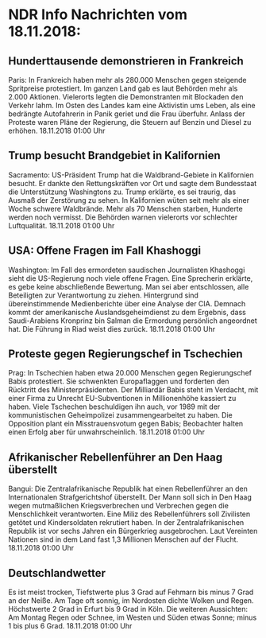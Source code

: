 # NDR Info Nachrichten vom 18.11.2018:


## Hunderttausende demonstrieren in Frankreich
Paris: In Frankreich haben mehr als 280.000 Menschen gegen steigende Spritpreise protestiert. Im ganzen Land gab es laut Behörden mehr als 2.000 Aktionen. Vielerorts legten die Demonstranten mit Blockaden den Verkehr lahm. Im Osten des Landes kam eine Aktivistin ums Leben, als eine bedrängte Autofahrerin in Panik geriet und die Frau überfuhr. Anlass der Proteste waren Pläne der Regierung, die Steuern auf Benzin und Diesel zu erhöhen. 18.11.2018 01:00 Uhr 

## Trump besucht Brandgebiet in Kalifornien
Sacramento:	US-Präsident Trump hat die Waldbrand-Gebiete in Kalifornien besucht. Er dankte den Rettungskräften vor Ort und sagte dem Bundesstaat die Unterstützung Washingtons zu. Trump erklärte, es sei traurig, das Ausmaß der Zerstörung zu sehen. In Kalifornien wüten seit mehr als einer Woche schwere Waldbrände. Mehr als 70 Menschen starben, Hunderte werden noch vermisst. Die Behörden warnen vielerorts vor schlechter Luftqualität. 18.11.2018 01:00 Uhr 

## USA: Offene Fragen im Fall Khashoggi
Washington:	Im Fall des ermordeten saudischen Journalisten Khashoggi sieht die US-Regierung noch viele offene Fragen. Eine Sprecherin erklärte, es gebe keine abschließende Bewertung. Man sei aber entschlossen, alle Beteiligten zur Verantwortung zu ziehen. Hintergrund sind übereinstimmende Medienberichte über eine Analyse der CIA. Demnach kommt der amerikanische Auslandsgeheimdienst zu dem Ergebnis, dass Saudi-Arabiens Kronprinz bin Salman die Ermordung persönlich angeordnet hat. Die Führung in Riad weist dies zurück. 18.11.2018 01:00 Uhr 

## Proteste gegen Regierungschef in Tschechien
Prag:	In Tschechien haben etwa 20.000 Menschen gegen Regierungschef Babis protestiert. Sie schwenkten Europaflaggen und forderten den Rücktritt des Ministerpräsidenten. Der Milliardär Babis steht im Verdacht, mit einer Firma zu Unrecht EU-Subventionen in Millionenhöhe kassiert zu haben. Viele Tschechen beschuldigen ihn auch, vor 1989 mit der kommunistischen Geheimpolizei zusammengearbeitet zu haben. Die Opposition plant ein Misstrauensvotum gegen Babis; Beobachter halten einen Erfolg aber für unwahrscheinlich. 18.11.2018 01:00 Uhr 

## Afrikanischer Rebellenführer an Den Haag überstellt
Bangui:	Die Zentralafrikanische Republik hat einen Rebellenführer an den Internationalen Strafgerichtshof überstellt. Der Mann soll sich in Den Haag wegen mutmaßlichen Kriegsverbrechen und Verbrechen gegen die Menschlichkeit verantworten. Eine Miliz des Rebellenführers soll Zivilisten getötet und Kindersoldaten rekrutiert haben. In der Zentralafrikanischen Republik ist vor sechs Jahren ein Bürgerkrieg ausgebrochen. Laut Vereinten Nationen sind in dem Land fast 1,3 Millionen Menschen auf der Flucht. 18.11.2018 01:00 Uhr 

## Deutschlandwetter
Es ist meist trocken, Tiefstwerte plus 3 Grad auf Fehmarn bis minus 7 Grad an der Neiße. Am Tage oft sonnig, im Nordosten dichte Wolken und Regen. Höchstwerte 2 Grad in Erfurt bis 9 Grad in Köln. Die weiteren Aussichten: Am Montag Regen oder Schnee, im Westen und Süden etwas Sonne; minus 1 bis plus 6 Grad. 18.11.2018 01:00 Uhr 
